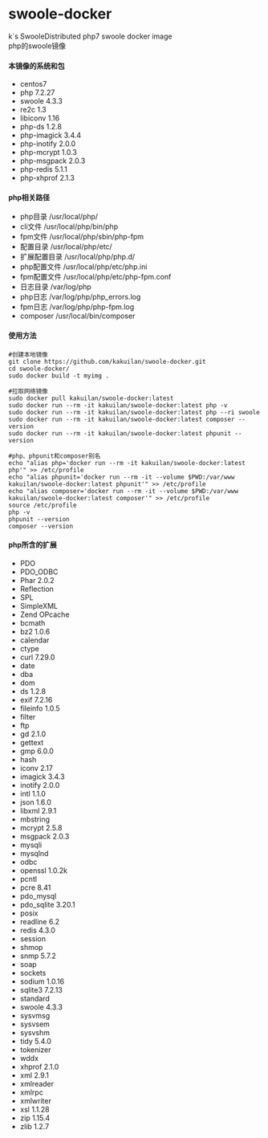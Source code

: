 # swoole-docker
k`s SwooleDistributed php7 swoole docker image   
php的swoole镜像


#### 本镜像的系统和包
- centos7
- php 7.2.27
- swoole 4.3.3
- re2c 1.3
- libiconv 1.16
- php-ds 1.2.8
- php-imagick 3.4.4
- php-inotify 2.0.0
- php-mcrypt 1.0.3
- php-msgpack 2.0.3
- php-redis 5.1.1
- php-xhprof 2.1.3

#### php相关路径
- php目录 /usr/local/php/
- cli文件 /usr/local/php/bin/php
- fpm文件 /usr/local/php/sbin/php-fpm
- 配置目录 /usr/local/php/etc/
- 扩展配置目录 /usr/local/php/php.d/
- php配置文件 /usr/local/php/etc/php.ini
- fpm配置文件 /usr/local/php/etc/php-fpm.conf
- 日志目录 /var/log/php
- php日志 /var/log/php/php_errors.log
- fpm日志 /var/log/php/php-fpm.log
- composer /usr/local/bin/composer


#### 使用方法
```shell
#创建本地镜像
git clone https://github.com/kakuilan/swoole-docker.git
cd swoole-docker/
sudo docker build -t myimg .

#拉取网络镜像
sudo docker pull kakuilan/swoole-docker:latest
sudo docker run --rm -it kakuilan/swoole-docker:latest php -v
sudo docker run --rm -it kakuilan/swoole-docker:latest php --ri swoole
sudo docker run --rm -it kakuilan/swoole-docker:latest composer --version
sudo docker run --rm -it kakuilan/swoole-docker:latest phpunit --version

#php、phpunit和composer别名
echo "alias php='docker run --rm -it kakuilan/swoole-docker:latest php'" >> /etc/profile
echo "alias phpunit='docker run --rm -it --volume $PWD:/var/www kakuilan/swoole-docker:latest phpunit'" >> /etc/profile
echo "alias composer='docker run --rm -it --volume $PWD:/var/www kakuilan/swoole-docker:latest composer'" >> /etc/profile
source /etc/profile
php -v
phpunit --version
composer --version
```

#### php所含的扩展
- PDO
- PDO_ODBC
- Phar 2.0.2
- Reflection
- SPL
- SimpleXML
- Zend OPcache
- bcmath
- bz2 1.0.6
- calendar
- ctype
- curl 7.29.0
- date
- dba
- dom
- ds 1.2.8
- exif 7.2.16
- fileinfo 1.0.5
- filter
- ftp
- gd 2.1.0
- gettext
- gmp 6.0.0
- hash
- iconv 2.17
- imagick 3.4.3
- inotify 2.0.0
- intl 1.1.0
- json 1.6.0
- libxml 2.9.1
- mbstring
- mcrypt 2.5.8
- msgpack 2.0.3
- mysqli
- mysqlnd
- odbc
- openssl 1.0.2k
- pcntl
- pcre 8.41
- pdo_mysql
- pdo_sqlite 3.20.1
- posix
- readline 6.2
- redis 4.3.0
- session
- shmop
- snmp 5.7.2
- soap
- sockets
- sodium 1.0.16
- sqlite3 7.2.13
- standard
- swoole 4.3.3
- sysvmsg
- sysvsem
- sysvshm
- tidy 5.4.0
- tokenizer
- wddx
- xhprof 2.1.0
- xml 2.9.1
- xmlreader
- xmlrpc
- xmlwriter
- xsl 1.1.28
- zip 1.15.4
- zlib 1.2.7

